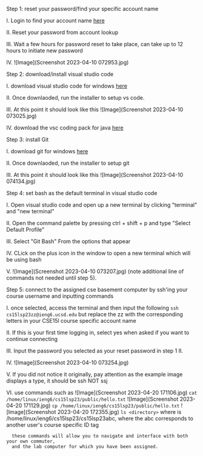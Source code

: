 Step 1: reset your password/find your specific account name

  I. Login to find your account name [here](https://sdacs.ucsd.edu/~icc/index.php) 
  
  II. Reset your password from account lookup
  
  III. Wait a few hours for password reset to take place, can take up to 12 hours to initiate new password
  
  IV. ![Image](Screenshot 2023-04-10 072953.jpg)

Step 2: download/install visual studio code

  I. download visual studio code for windows [here](https://code.visualstudio.com/) 
  
  II. Once downlaoded, run the installer to setup vs code.
  
  III. At this point it should look like this ![Image](Screenshot 2023-04-10 073025.jpg)
  
  IV. download the vsc coding pack for java [here](https://code.visualstudio.com/docs/languages/java) 
  
Step 3: install Git

  I. download git for windows [here](https://gitforwindows.org/) 
  
  II. Once downlaoded, run the installer to setup git
  
  III. At this point it should look like this ![Image](Screenshot 2023-04-10 074134.jpg)

Step 4: set bash as the default terminal in visual studio code

  I. Open visual studio code and open up a new terminal by clicking "terminal" and "new terminal"
  
  II. Open the command palette by pressing ctrl + shift + p and type "Select Default Profile"
  
  III. Select "Git Bash" From the options that appear
  
  IV. CLick on the plus icon in the window to open a new terminal which will be using bash
     
  V. ![Image](Screenshot 2023-04-10 073207.jpg) (note additional line of commands not needed until step 5).

Step 5: connect to the assigned cse basement computer by ssh'ing your course username and inputting commands

  I. once selected, access the terminal and then input the following
     `ssh cs15lsp23zz@ieng6.ucsd.edu`
     but replace the zz with the corresponding letters in your CSE15l course specific account name
     
  II. If this is your first time logging in, select yes when asked if you want to continue connecting
  
  III. Input the password you selected as your reset password in step 1 II.
  
  IV. ![Image](Screenshot 2023-04-10 073254.jpg)
  
  V. If you did not notice it originally, pay attention as the example image displays a type, it should be ssh NOT ssj
  
  VI. use commands such as
     ![Image](Screenshot 2023-04-20 171106.jpg)
     `cat /home/linux/ieng6/cs15lsp23/public/hello.txt`
     ![Image](Screenshot 2023-04-20 171129.jpg)
     `cp /home/linux/ieng6/cs15lsp23/public/hello.txt`
     ![Image](Screenshot 2023-04-20 172355.jpg)
     `ls <directory>` where <directory> is /home/linux/ieng6/cs15lsp23/cs15lsp23abc, where the
      abc corresponds to another user's course specific ID tag
     
      these commands will allow you to navigate and interface with both your own commuter, 
      and the lab computer for which you have been assigned.  
